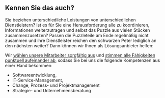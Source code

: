 ﻿## Kennen Sie das auch?

Sie beziehen unterschiedliche Leistungen von unterschiedlichen Dienstleistern? Ist es für Sie eine Herausforderung alle zu koordinieren, Informationen weiterzutragen und selbst das Puzzle aus vielen Stücken zusammenzusetzen? Passen die Puzzleteile am Ende regelmäßig nicht zusammen und ihre Dienstleister reichen den schwarzen Peter lediglich an den nächsten weiter? Dann können wir Ihnen als Lösungsanbieter helfen:

Wir <a href="https://e.co-it.eu/recruiting/process" target="_blank">wählen unsere Mitarbeiter sorgfältig aus</a> und [stimmen alle Fähigkeiten punktuell aufeinander ab](/premium), sodass Sie bei uns die folgende Kompetenzen aus einer Hand bekommen:

* Softwareentwicklung,
* IT-Service-Management,
* Change, Prozess- und Projektmanagement
* Strategie- und Unternehmensberatung

